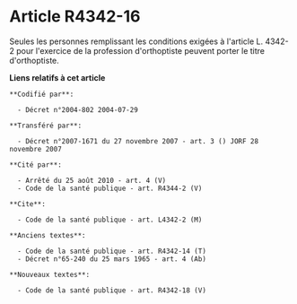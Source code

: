 # Article R4342-16

Seules les personnes remplissant les conditions exigées à l'article L. 4342-2 pour l'exercice de la profession d'orthoptiste
peuvent porter le titre d'orthoptiste.

**Liens relatifs à cet article**

	**Codifié par**:

	  - Décret n°2004-802 2004-07-29

	**Transféré par**:

	  - Décret n°2007-1671 du 27 novembre 2007 - art. 3 () JORF 28 novembre 2007

	**Cité par**:

	  - Arrêté du 25 août 2010 - art. 4 (V)
	  - Code de la santé publique - art. R4344-2 (V)

	**Cite**:

	  - Code de la santé publique - art. L4342-2 (M)

	**Anciens textes**:

	  - Code de la santé publique - art. R4342-14 (T)
	  - Décret n°65-240 du 25 mars 1965 - art. 4 (Ab)

	**Nouveaux textes**:

	  - Code de la santé publique - art. R4342-18 (V)
